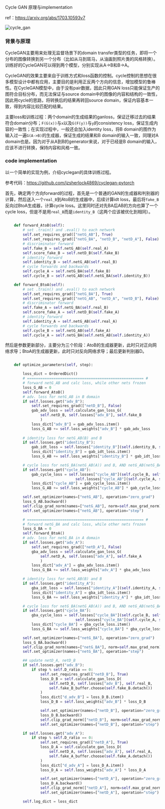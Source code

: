 Cycle GAN 原理与implementation

ref：https://arxiv.org/abs/1703.10593v7

![cycle_gan](https://github.com/jzsherlock4869/cyclegan-pytorch/raw/main/assets/cycle_gan_theory.png)

### 背景与原理

CycleGAN主要用来处理无监督场景下的domain transfer类型的任务，即将一个分布的图像转换到另一个分布（比如从马到斑马，从油画到照片类的风格转换）。训练好的CycleGAN可以得到两个模型，分别实现从A->B和B->A。

CycleGAN的效果主要来自于训练方式和loss函数的控制。cycle控制的思想在很多模型设计中都有应用，主要目的是利用正反两个方向的信息，增加模型的鲁棒性。在CycleGAN模型中，由于没有pair数据，因此只用GAN loss只能保证生产的图符合目标分布，而无法保证与source domain中的图像的内容和结构的一致性，因此用cycle的思路，将转换后的结果再转回source domain，保证内容基本一致，得到内容比较匹配的结果。

主要loss和训练过程：两个domain的生成结果的ganloss，保证迁移过去的结果符合domain分布；`F(G(x))`与`x`以及`G(F(y))`与`y`的consistency loss，保证生成内容的一致性；在实现过程中，一般还会加入identity loss，将B domain的图作为输入过一遍`G(A->B)`的生成器，保证生成的结果和B domain的输入一致，同理对A domain也是。因为对于从A到B的generator来说，对于已经是B domain的输入，应该不进行转换，保持内容和风格一致。

### code implementation

以一个简单的实现为例，介绍cyclegan的具体训练过程。

参考代码：https://github.com/jzsherlock4869/cyclegan-pytorch

首先，确定两个方向forward的过程，首先是一个普通的GAN的生成器和判别器的计算，然后送入一个`real_B`到AtoB的生成器中，后续计算idt loss，最后将`fake_B`反向过BtoA生成器，计算cycle loss。这里同时还对先BA后AB的方向也算了一个cycle loss，但是不是用`real_B`而是`identity_B`（这两个应该被优化到相同）。

```python
    
  	def forward_AtoB(self):
        # set .train() and .eval() to each network
        self.set_requires_grad(["netG_AB"], True)
        self.set_requires_grad(["netG_BA", "netD_B", "netD_A"], False)
        # discriminator forward
        self.fake_B = self.netG_AB(self.real_A)
        self.score_fake_B = self.netD_B(self.fake_B)
        # identity forward
        self.identity_B = self.netG_AB(self.real_B)
        # cycle forwards and backwards
        self.cycle_A = self.netG_BA(self.fake_B)
        self.cycle_B = self.netG_AB(self.netG_BA(self.identity_B))

    def forward_BtoA(self):
        # set .train() and .eval() to each network
        self.set_requires_grad(["netG_BA"], True)
        self.set_requires_grad(["netG_AB", "netD_A", "netD_B"], False)
        # discriminator forward
        self.fake_A = self.netG_BA(self.real_B)
        self.score_fake_A = self.netD_B(self.fake_A)
        # identity forward
        self.identity_A = self.netG_AB(self.real_A)
        # cycle forwards and backwards
        self.cycle_B = self.netG_AB(self.fake_A)
        self.cycle_A = self.netG_BA(self.netG_AB(self.identity_A))

```

然后是参数更新部分，主要分为三个阶段：AtoB的生成器更新，此时只对正向网络求导；BtoA的生成器更新，此时只对反向网络求导；最后更新判别器D。

```python

	def optimize_parameters(self, step):

        loss_dict = OrderedDict()
        # ===================================================== #
        # forward netG_AB and calc loss, while other nets frozen
        loss_G_AB = 0
        self.forward_AtoB()
        # adv. loss for netG_AB in B domain
        if self.losses.get("adv_B"):
            self.set_requires_grad(["netD_B"], False)
            gab_adv_loss = self.calculate_gan_loss_G(
                self.netD_B, self.losses["adv_B"], self.fake_B
                )
            loss_dict["adv_B"] = gab_adv_loss.item()
            loss_G_AB += self.loss_weights["adv_B"] * gab_adv_loss
        
        # identity loss for netG_AB(B) and B
        if self.losses.get("identity_B"):
            gab_idt_loss = self.losses["identity_B"](self.identity_B, self.real_B)
            loss_dict["identity_B"] = gab_idt_loss.item()
            loss_G_AB += self.loss_weights["identity_B"] * gab_idt_loss

        # cycle loss for netG_BA(netG_AB(A)) and B, AND netG_AB(netG_BA(B)) and A
        if self.losses.get("cycle_AB"):
            gab_cycle_loss = self.losses["cycle_AB"](self.cycle_B, self.real_B) + \
                                self.losses["cycle_AB"](self.cycle_A, self.real_A)
            loss_dict["cycle_AB"] = gab_cycle_loss.item()
            loss_G_AB += self.loss_weights["cycle_AB"] * gab_cycle_loss

        self.set_optimizer(names=["netG_AB"], operation="zero_grad")
        loss_G_AB.backward()
        self.clip_grad_norm(names=["netG_AB"], norm=self.max_grad_norm)
        self.set_optimizer(names=["netG_AB"], operation="step")

        # ===================================================== #
        # forward netG_BA and calc loss, while other nets frozen
        loss_G_BA = 0
        self.forward_BtoA()
        # adv. loss for netG_BA in A domain
        if self.losses.get("adv_A"):
            self.set_requires_grad(["netD_A"], False)
            gba_adv_loss = self.calculate_gan_loss_G(
                self.netD_A, self.losses["adv_A"], self.fake_A
                )
            loss_dict["adv_A"] = gba_adv_loss.item()
            loss_G_BA += self.loss_weights["adv_A"] * gba_adv_loss

        # identity loss for netG_AB(B) and B
        if self.losses.get("identity_A"):
            gba_idt_loss = self.losses["identity_A"](self.identity_A, self.real_A)
            loss_dict["identity_A"] = gba_idt_loss.item()
            loss_G_BA += self.loss_weights["identity_A"] * gba_idt_loss

        # cycle loss for netG_BA(netG_AB(A)) and B, AND netG_AB(netG_BA(B)) and A
        if self.losses.get("cycle_BA"):
            gba_cycle_loss = self.losses["cycle_BA"](self.cycle_B, self.real_B) + \
                                self.losses["cycle_BA"](self.cycle_A, self.real_A)
            loss_dict["cycle_BA"] = gba_cycle_loss.item()
            loss_G_BA += self.loss_weights["cycle_BA"] * gba_cycle_loss

        self.set_optimizer(names=["netG_BA"], operation="zero_grad")
        loss_G_BA.backward()
        self.clip_grad_norm(names=["netG_BA"], norm=self.max_grad_norm)
        self.set_optimizer(names=["netG_BA"], operation="step")

        ## update netD_A, netD_B
        if self.losses.get("adv_B"):
            if step % self.D_ratio == 0:
                self.set_requires_grad(["netD_B"], True)
                loss_D_B = self.calculate_gan_loss_D(
                    self.netD_B, self.losses["adv_B"], self.real_B,
                    self.fake_B_buffer.choose(self.fake_B.detach())
                )
                loss_dict["d_adv_B"] = loss_D_B.item()
                loss_D_B = self.loss_weights["adv_B"] * loss_D_B

                self.set_optimizer(names=["netD_B"], operation="zero_grad")
                loss_D_B.backward()
                self.clip_grad_norm(["netD_B"], norm=self.max_grad_norm)
                self.set_optimizer(names=["netD_B"], operation="step")

        if self.losses.get("adv_A"):
            if step % self.D_ratio == 0:
                self.set_requires_grad(["netD_A"], True)
                loss_D_A = self.calculate_gan_loss_D(
                    self.netD_A, self.losses["adv_A"], self.real_A,
                    self.fake_A_buffer.choose(self.fake_A.detach())
                )
                loss_dict["d_adv_A"] = loss_D_A.item()
                loss_D_A = self.loss_weights["adv_A"] * loss_D_A

                self.set_optimizer(names=["netD_A"], operation="zero_grad")
                loss_D_A.backward()
                self.clip_grad_norm(["netD_A"], norm=self.max_grad_norm)
                self.set_optimizer(names=["netD_A"], operation="step")

        self.log_dict = loss_dict

```















